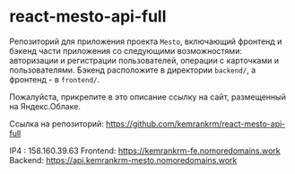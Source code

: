 # react-mesto-api-full
Репозиторий для приложения проекта `Mesto`, включающий фронтенд и бэкенд части приложения со следующими возможностями: авторизации и регистрации пользователей, операции с карточками и пользователями. Бэкенд расположите в директории `backend/`, а фронтенд - в `frontend/`. 
  
Пожалуйста, прикрепите в это описание ссылку на сайт, размещенный на Яндекс.Облаке.

Ссылка на репозиторий: https://github.com/kemrankrm/react-mesto-api-full


IP4 : 158.160.39.63
Frontend: https://kemrankrm-fe.nomoredomains.work
Backend: https://api.kemrankrm-mesto.nomoredomains.work
